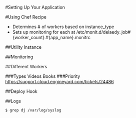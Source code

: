 #Setting Up Your Application

#Using Chef Recipe

* Determines # of workers based on instance_type
* Sets up monitoring for each at /etc/monit.d/delaedy_job#{worker_count}.#{app_name}.monitrc

##Utility Instance

##Monitoring

##Different Workers

###Types
  Videos
  Books
###Priority
https://support.cloud.engineyard.com/tickets/24486

##Deploy Hook

##Logs

    $ grep dj /var/log/syslog